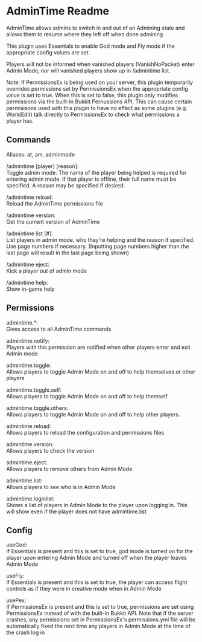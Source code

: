 AdminTime Readme
====

AdminTime allows admins to switch in and out of an Admining state and allows them to resume where they left off when done admining

This plugin uses Essentials to enable God mode and Fly mode if the appropriate config values are set.

Players will not be informed when vanished players (VanishNoPacket) enter Admin Mode, nor will vanished players show up in /admintime list.

Note: If PermissionsEx is being used on your server, this plugin temporarily overrides permissions set by PermissionsEx when the appropriate config value is set to true. When this is set to false, this plugin only modifies permissions via the built-in Bukkit Pernussions API. This can cause certain permisisons used with this plugin to have no effect as some plugins (e.g. WorldEdit) talk directly to PermissionsEx to check what permissions a player has.

<h2>Commands</h2>

Aliases: at, am, adminmode

/admintime [player] [reason]:<br/>Toggle admin mode. The name of the player being helped is required for entering admin mode. If that player is offline, their full name must be specified. A reason may be specified if desired.

/admintime reload:<br/>Reload the AdminTime permissions file

/admintime version:<br/>Get the current version of AdminTime

/admintime list [#]:<br/>List players in admin mode, who they're helping and the reason if specified. Use page numbers if necessary. (Inputting page numbers higher than the last page will result in the last page being shown)

/admintime eject:<br/>Kick a player out of admin mode

/admintime help:<br/>Show in-game help


<h2>Permissions</h2>

admintime.*:<br/>Gives access to all AdminTime commands

admintime.notify:<br/>Players with this permission are notified when other players enter and exit Admin mode

admintime.toggle:<br/>Allows players to toggle Admin Mode on and off to help themselves or other players

admintime.toggle.self:<br/>Allows players to toggle Admin Mode on and off to help themself

admintime.toggle.others:<br/>Allows players to toggle Admin Mode on and off to help other players.

admintime.reload:<br/>Allows players to reload the configuration and permissions files

admintime.version:<br/>Allows players to check the version

admintime.eject:<br/>Allows players to remove others from Admin Mode

admintime.list:<br/>Allows players to see who is in Admin Mode

admintime.loginlist:<br/>Shows a list of players in Admin Mode to the player upon logging in. This will show even if the player does not have admintime.list

<h2>Config</h2>

useGod:<br/>If Essentials is present and this is set to true, god mode is turned on for the player upon entering Admin Mode and turned off when the player leaves Admin Mode

useFly:<br/>If Essentials is present and this is set to true, the player can access flight controls as if they were in creative mode when in Admin Mode

usePex:<br/>If PermissionsEx is present and this is set to true, permissions are set using PermissionsEx instead of with the built-in Bukkit API. Note that if the server crashes, any permissions set in PermissionsEx's permissions.yml file will be automatically fixed the next time any players in Admin Mode at the time of the crash log in